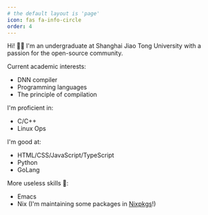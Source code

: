 ```yaml
---
# the default layout is 'page'
icon: fas fa-info-circle
order: 4
---
```


Hi! 👋🏻 I'm an undergraduate at Shanghai Jiao Tong University with a passion for the open-source community.

Current academic interests:

- DNN compiler
- Programming languages
- The principle of compilation

I'm proficient in:

- C/C++
- Linux Ops

I'm good at:

- HTML/CSS/JavaScript/TypeScript
- Python
- GoLang

More useless skills 🙂:

- Emacs
- Nix (I'm maintaining some packages in [Nixpkgs](https://github.com/NixOS/nixpkgs)!)
